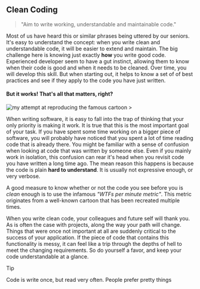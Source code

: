 ## Clean Coding

> "Aim to write working, understandable and maintainable code."

Most of us have heard this or similar phrases being uttered by our seniors.
It's easy to understand the concept: when you write clean and understandable code, it will be easier to extend and maintain.
The big challenge here is knowing just exactly **how** you write good code.
Experienced developer seem to have a gut instinct, allowing them to know when their code is good and when it needs to be cleaned.
Over time, you will develop this skill. But when starting out, it helps to know a set of of best practices and see if they apply to the code you have just written.



#### But it works! That's all that matters, right?

![my attempt at reproducing the famous cartoon >](./wtf_per_minute.png ":size=480")

When writing software, it is easy to fall into the trap of thinking that your only priority is making it work.
It is true that this is the most important goal of your task. If you have spent some time working on a bigger piece of software, you will probably have noticed that you spent a lot of time reading code that is already there.
You might be familiar with a sense of confusion when looking at code that was written by someone else. Even if you mainly work in isolation, this confusion can rear it's head when you revisit code you have written a long time ago.
The mean reason this happens is because the code is plain **hard to understand**. It is usually not expressive enough, or very verbose.

A good measure to know whether or not the code you see before you is _clean_ enough is to use the infamous _"WTFs per minute metric"_.
This metric originates from a well-known cartoon that has been recreated multiple times.

When you write clean code, your colleagues and future self will thank you. As is often the case with projects, along the way your path will change.
Things that were once not important at all are suddenly critical to the success of your application. If the piece of code that contains this functionality is messy,
it can feel like a trip through the depths of hell to meet the changing requirements. So do yourself a favor, and keep your code understandable at a glance.

> [!TIP]
> Code is write once, but read very often.
> People prefer pretty things
